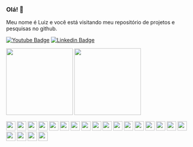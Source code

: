 ### Olá! 👋
Meu nome é Luiz e você está visitando meu repositório de projetos e pesquisas no github. 

[![Youtube Badge](https://img.shields.io/badge/-Youtube-FF0000?style=flat-square&labelColor=FF0000&logo=youtube&logoColor=white&link=https://youtube.com/c/LuizAlbertoTiko)](https://youtube.com/c/LuizAlbertoTiko)
[![Linkedin Badge](https://img.shields.io/badge/-LinkedIn-blue?style=flat-square&logo=Linkedin&logoColor=white&link=https://www.linkedin.com/in/luiz-alberto)](https://www.linkedin.com/in/luiz-alberto)

<div>
<img height="180em" src="https://github-readme-stats.vercel.app/api/top-langs/?username=luiztrisoft&layout-compact&langs_count-16&theme=vue-dark"/>
<img height="180em" src="https://github-readme-stats.vercel.app/api?username=luiztrisoft&count_private=true&show_icons=true&theme=vue-dark&hide=contribs,prs"/>
</div>

<p>
<img src="https://camo.githubusercontent.com/19f686ee7be9e84e002135a16411658939d431a3f6c7f513498ff2d1e511b5b9/68747470733a2f2f696d672e736869656c64732e696f2f62616467652f6a6176612d2532334544384230302e7376673f267374796c653d666f722d7468652d6261646765266c6f676f3d6a617661266c6f676f436f6c6f723d7768697465" height="25px">
 <img src="https://camo.githubusercontent.com/065f39d92eebaf868df462ffcca552c1b5af0278ec523f35fe6a6cae16cea2e1/68747470733a2f2f696d672e736869656c64732e696f2f62616467652f6a61766166782532302d3462396464372e7376673f267374796c653d666f722d7468652d6261646765266c6f676f3d6a617661266c6f676f436f6c6f723d7768697465" height="25px">
 <img src="https://img.shields.io/badge/Spring-6DB33F?style=for-the-badge&logo=spring&logoColor=white"  height="25px">
 <img src="https://camo.githubusercontent.com/b7f5813b5a1edc84ab5693b617b2602a31fab0b651b1ff454b35e5fb2855687b/68747470733a2f2f696d672e736869656c64732e696f2f62616467652f68696265726e6174652f6a70612532302d3539363636632e7376673f267374796c653d666f722d7468652d6261646765266c6f676f3d68696265726e617465266c6f676f436f6c6f723d7768697465" height="25px">
 <img src="https://img.shields.io/badge/React-20232A?style=for-the-badge&logo=react&logoColor=61DAFB"  height="25px">
 <img src="https://img.shields.io/badge/Redux-593D88?style=for-the-badge&logo=redux&logoColor=white"  height="25px">
 <img src="https://img.shields.io/badge/React_Router-CA4245?style=for-the-badge&logo=react-router&logoColor=white" height="25px">
 <img src="https://img.shields.io/badge/JavaScript-F7DF1E?style=for-the-badge&logo=javascript&logoColor=black"   height="25px">
 
 <img src="https://img.shields.io/badge/Linux-FCC624?style=for-the-badge&logo=linux&logoColor=black" height="25px"> 
 <img src="https://img.shields.io/badge/MySQL-00000F?style=for-the-badge&logo=mysql&logoColor=white" height="25px">
 <img src="https://img.shields.io/badge/PostgreSQL-316192?style=for-the-badge&logo=postgresql&logoColor=white" height="25px">
 
 <img src="https://img.shields.io/badge/Bootstrap-563D7C?style=for-the-badge&logo=bootstrap&logoColor=white" height="25px">
 <img src="https://img.shields.io/badge/HTML5-E34F26?style=for-the-badge&logo=html5&logoColor=white" height="25px">
 <img src="https://img.shields.io/badge/CSS3-1572B6?style=for-the-badge&logo=css3&logoColor=white" height="25px">
 
 <img src="https://img.shields.io/badge/Git-F05032?style=for-the-badge&logo=git&logoColor=white" height="25px"> 
 <img src="https://img.shields.io/badge/GitLab-330F63?style=for-the-badge&logo=gitlab&logoColor=white" height="25px">
 <img src="https://camo.githubusercontent.com/85dc47a56a4e73ae7b6e64b3b4416785497e74219ae179ae8faaaca10d5a78d9/68747470733a2f2f696d672e736869656c64732e696f2f62616467652f2d4769744875622d3138313731373f7374796c653d666c61742d737175617265266c6f676f3d676974687562" data-canonical-src="https://img.shields.io/badge/-GitHub-181717?style=flat-square&amp;logo=github" style="max-width:100%;" height="25px">
 
 <img src="https://img.shields.io/badge/IntelliJIDEA-000000.svg?style=for-the-badge&logo=intellij-idea&logoColor=white" height="25px"> 
 <img src="https://img.shields.io/badge/Visual_Studio_Code-0078D4?style=for-the-badge&logo=visual%20studio%20code&logoColor=white" height="25px">
 <img src="https://img.shields.io/badge/Eclipse-2C2255?style=for-the-badge&logo=eclipse&logoColor=white" height="25px"> 
 <img src="https://img.shields.io/badge/Insomnia-5849be?style=for-the-badge&logo=Insomnia&logoColor=white" height="25px">
</p>

<!--
**luiztrisoft/luiztrisoft** is a ✨ _special_ ✨ repository because its `README.md` (this file) appears on your GitHub profile.

Here are some ideas to get you started:

- 🔭 I’m currently working on ...
- 🌱 I’m currently learning ...
- 👯 I’m looking to collaborate on ...
- 🤔 I’m looking for help with ...
- 💬 Ask me about ...
- 📫 How to reach me: ...
- 😄 Pronouns: ...
- ⚡ Fun fact: ...
-->
